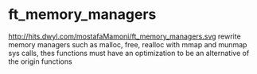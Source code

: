 # ft_memory_managers
http://hits.dwyl.com/mostafaMamoni/ft_memory_managers.svg
rewrite memory managers such as malloc, free, realloc with mmap and munmap sys calls, thes functions must have an optimization to be an alternative of the origin functions
